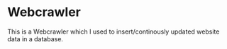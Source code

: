 # Webcrawler

This is a Webcrawler which I used to insert/continously updated website data in a database.